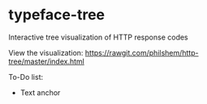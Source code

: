 typeface-tree
=============

Interactive tree visualization of HTTP response codes

View the visualization: https://rawgit.com/philshem/http-tree/master/index.html

To-Do list:

+ Text anchor